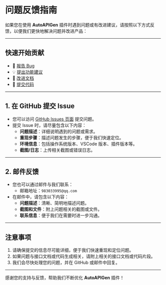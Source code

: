 # 问题反馈指南

如果您在使用 **AutoAPIGen** 插件时遇到问题或有改进建议，请按照以下方式反馈，以便我们更快地解决问题并改进产品：

---

## 快速开始贡献

- 🐛 [报告 Bug](https://github.com/983033995/AutoAPIGen/issues/new?assignees=&labels=bug&template=bug_report.md)
- 💡 [提出功能建议](https://github.com/983033995/AutoAPIGen/issues/new?assignees=&labels=enhancement&template=feature_request.md)
- 📖 [改进文档](https://doc.du-ai.cn/)
- 🔧 [提交代码](https://github.com/983033995/AutoAPIGen/pulls)

---

## 1. 在 GitHub 提交 Issue

- 您可以访问 [GitHub Issues 页面](https://github.com/983033995/AutoAPIGen/issues) 提交问题。
- 提交 Issue 时，请尽量包含以下内容：
  - **问题描述**：详细说明遇到的问题或需求。
  - **重现步骤**：描述问题发生的步骤，便于我们快速定位。
  - **环境信息**：包括操作系统版本、VSCode 版本、插件版本等。
  - **截图/日志**：上传相关截图或错误日志。

---

## 2. 邮件反馈

- 您也可以通过邮件与我们联系：
  - 邮箱地址：`983033995@qq.com`
- 在邮件中，请包含以下内容：
  - **问题描述**：清晰、简明地描述问题。
  - **截图和文件**：附上问题相关的截图或文件。
  - **联系信息**：便于我们在需要时进一步沟通。

---

## 注意事项

1. 请确保提交的信息尽可能详细，便于我们快速重现和定位问题。
2. 如果问题与接口文档或代码生成相关，请附上相关的接口文档或代码片段。
3. 我们会尽快处理您的问题，并在 GitHub 或邮件中回复。

---

感谢您的支持与反馈，帮助我们不断优化 **AutoAPIGen** 插件！
